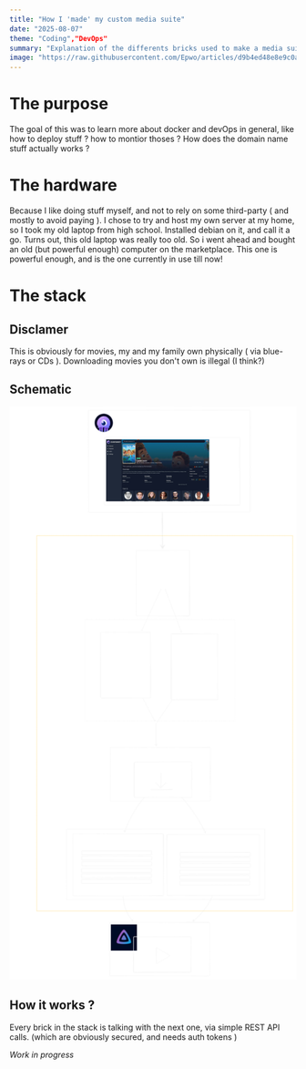 ```yaml
---
title: "How I 'made' my custom media suite"
date: "2025-08-07"
theme: "Coding","DevOps"
summary: "Explanation of the differents bricks used to make a media suite, for me and my family. Using open source docker projects."
image: "https://raw.githubusercontent.com/Epwo/articles/d9b4ed48e8e9c0a4c082673b9595e06ec3ebe2b2/images/stream_stack/stream_stack.png"
---
```


# The purpose
The goal of this was to learn more about docker and devOps in general, like how to deploy stuff ? how to montior thoses ? How does the domain name stuff actually works ?

# The hardware
Because I like doing stuff myself, and not to rely on some third-party ( and mostly to avoid paying ). I chose to try and host my own server at my home, so I took my old laptop from high school. Installed debian on it, and call it a go.
Turns out, this old laptop was really too old. So i went ahead and bought an old (but powerful enough) computer on the marketplace. This one is powerful enough, and is the one currently in use till now!

# The stack
## Disclamer
This is obviously for movies, my and my family own physically ( via blue-rays or CDs ). Downloading movies you don't own is illegal (I think?)

## Schematic
![the schematic](https://raw.githubusercontent.com/Epwo/articles/1d91301d9f3b6205b72fdb24dbcc969d7ea255a8/images/stream_stack/schematic.svg)


## How it works ?

Every brick in the stack is talking with the next one, via simple REST API calls. (which are obviously secured, and needs auth tokens )

*Work in progress*
